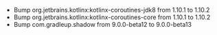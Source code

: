 - Bump org.jetbrains.kotlinx:kotlinx-coroutines-jdk8 from 1.10.1 to 1.10.2
- Bump org.jetbrains.kotlinx:kotlinx-coroutines-core from 1.10.1 to 1.10.2
- Bump com.gradleup.shadow from 9.0.0-beta12 to 9.0.0-beta13
